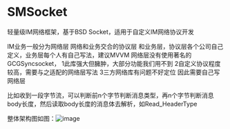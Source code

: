 # SMSocket
轻量级IM网络框架，基于BSD Socket，适用于自定义IM网络协议开发

IM业务一般分为网络层 网络和业务交合的协议层 和业务层，协议层各个公司自己定义，业务层每个人有自己写法，建议MVVM
网络层没有使用著名的GCGSyncsocket，
1此库强大但臃肿，大部分功能我们用不到
2自定义协议程度较高，需要与之适配的网络层写法
3三方网络库有问题不好定位
因此需要自己写网络层

比如收到一段字节流，可以判断前n个字节判断消息类型，再n个字节判断消息body长度，然后读取body长度的消息体去解析，如Read_HeaderType

整体架构图如图：![image](https://github.com/SoulApp/SMSocket/blob/master/SMSocket/tttttt.png)
